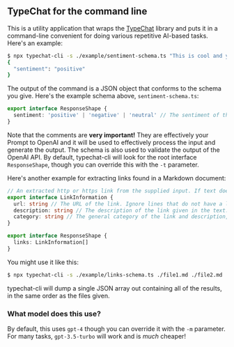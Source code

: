 ## TypeChat for the command line

This is a utility application that wraps the [TypeChat](https://github.com/microsoft/typechat) library and puts it in a command-line convenient for doing various repetitive AI-based tasks. Here's an example:

```bash
$ npx typechat-cli -s ./example/sentiment-schema.ts "This is cool and you are cool too"
{
  "sentiment": "positive"
}
```

The output of the command is a JSON object that conforms to the schema you give. Here's the example schema above, `sentiment-schema.ts`:

```ts
export interface ResponseShape {
  sentiment: 'positive' | 'negative' | 'neutral' // The sentiment of the input text, with positive, negative, and neutral as the only options
}
```

Note that the comments are **very important!** They are effectively your Prompt to OpenAI and it will be used to effectively process the input and generate the output. The schema is also used to validate the output of the OpenAI API. By default, typechat-cli will look for the root interface `ResponseShape`, though you can override this with the `-t` parameter.

Here's another example for extracting links found in a Markdown document:

```ts
// An extracted http or https link from the supplied input. If text does not have a link, it should be ignored.
export interface LinkInformation {
  url: string // The URL of the link. Ignore lines that do not have a link. Links must start with http:// or https://
  description: string // The description of the link given in the text. If no description is given, try to infer one from the URL
  category: string // The general category of the link and description, given as a single word
}

export interface ResponseShape {
  links: LinkInformation[]
}
```

You might use it like this:

```bash
$ npx typechat-cli -s ./example/links-schema.ts ./file1.md ./file2.md ./file3.md
```

typechat-cli will dump a single JSON array out containing all of the results, in the same order as the files given.

### What model does this use?

By default, this uses `gpt-4` though you can override it with the `-m` parameter. For many tasks, `gpt-3.5-turbo` will work and is _much_ cheaper!
